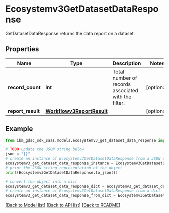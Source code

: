 # Ecosystemv3GetDatasetDataResponse

GetDatasetDataResponse returns the data report on a dataset.

## Properties

Name | Type | Description | Notes
------------ | ------------- | ------------- | -------------
**record_count** | **int** | Total number of records associated with the filter. | [optional] 
**report_result** | [**Workflowv3ReportResult**](Workflowv3ReportResult.md) |  | [optional] 

## Example

```python
from ibm_gdsc_sdk_saas.models.ecosystemv3_get_dataset_data_response import Ecosystemv3GetDatasetDataResponse

# TODO update the JSON string below
json = "{}"
# create an instance of Ecosystemv3GetDatasetDataResponse from a JSON string
ecosystemv3_get_dataset_data_response_instance = Ecosystemv3GetDatasetDataResponse.from_json(json)
# print the JSON string representation of the object
print(Ecosystemv3GetDatasetDataResponse.to_json())

# convert the object into a dict
ecosystemv3_get_dataset_data_response_dict = ecosystemv3_get_dataset_data_response_instance.to_dict()
# create an instance of Ecosystemv3GetDatasetDataResponse from a dict
ecosystemv3_get_dataset_data_response_from_dict = Ecosystemv3GetDatasetDataResponse.from_dict(ecosystemv3_get_dataset_data_response_dict)
```
[[Back to Model list]](../README.md#documentation-for-models) [[Back to API list]](../README.md#documentation-for-api-endpoints) [[Back to README]](../README.md)


